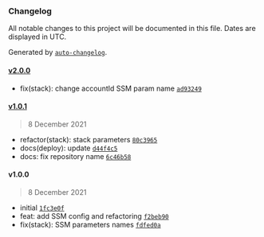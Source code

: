 ### Changelog

All notable changes to this project will be documented in this file. Dates are displayed in UTC.

Generated by [`auto-changelog`](https://github.com/CookPete/auto-changelog).

#### [v2.0.0](https://github.com/wmakeev/EcwidOrderStateSyncStack/compare/v1.0.1...v2.0.0)

- fix(stack): change accountId SSM param name [`ad93249`](https://github.com/wmakeev/EcwidOrderStateSyncStack/commit/ad9324985ee627f66b531032248b2016ced745e8)

#### [v1.0.1](https://github.com/wmakeev/EcwidOrderStateSyncStack/compare/v1.0.0...v1.0.1)

> 8 December 2021

- refactor(stack): stack parameters [`80c3965`](https://github.com/wmakeev/EcwidOrderStateSyncStack/commit/80c3965c7f7f426997a503c1893e7dedfee3b67f)
- docs(deploy): update [`d44f4c5`](https://github.com/wmakeev/EcwidOrderStateSyncStack/commit/d44f4c52c26fd0fbbe390097d41a49f1b0e67937)
- docs: fix repository name [`6c46b58`](https://github.com/wmakeev/EcwidOrderStateSyncStack/commit/6c46b584b9025de084eaeda3276fbc76756abf91)

#### v1.0.0

> 8 December 2021

- initial [`1fc3e0f`](https://github.com/wmakeev/EcwidOrderStateSyncStack/commit/1fc3e0f8fc7fb8deb6878826dceb9bce9c7d3ff4)
- feat: add SSM config and refactoring [`f2beb90`](https://github.com/wmakeev/EcwidOrderStateSyncStack/commit/f2beb90331c44a8dd9bf8585abffc7ec21aec8bf)
- fix(stack): SSM parameters names [`fdfed0a`](https://github.com/wmakeev/EcwidOrderStateSyncStack/commit/fdfed0abc0a83fe12a95f6ec9b0d2f0bc13a6bef)
